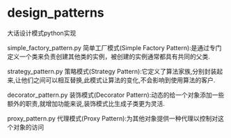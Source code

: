 # design_patterns
大话设计模式python实现

simple_factory_pattern.py
简单工厂模式(Simple Factory Pattern):是通过专门定义一个类来负责创建其他类的实例，被创建的实例通常都具有共同的父类.

strategy_pattern.py
策略模式(Strategy Pattern):它定义了算法家族,分别封装起来,让他们之间可以相互替换,此模式让算法的变化,不会影响到使用算法的客户.

decorator_pattern.py
装饰模式(Decorator Pattern):动态的给一个对象添加一些额外的职责,就增加功能来说,装饰模式比生成子类更为灵活.

proxy_pattern.py
代理模式(Proxy Pattern):为其他对象提供一种代理以控制对这个对象的访问